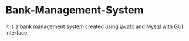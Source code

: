 # Bank-Management-System
It is a bank management system created using javafx and Mysql with GUI interface.
